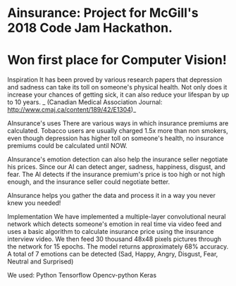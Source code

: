 # Ainsurance: Project for McGill's 2018 Code Jam Hackathon. 
# Won first place for Computer Vision!

Inspiration
It has been proved by various research papers that depression and sadness can take its toll on someone's physical health. Not only does it increase your chances of getting sick, it can also reduce your lifespan by up to 10 years. _ (Canadian Medical Association Journal: http://www.cmaj.ca/content/189/42/E1304)_

AInsurance's uses
There are various ways in which insurance premiums are calculated. Tobacco users are usually charged 1.5x more than non smokers, even though depression has higher toll on someone's health, no insurance premiums could be calculated until NOW.

AInsurance's emotion detection can also help the insurance seller negotiate his prices. Since our AI can detect anger, sadness, happiness, disgust, and fear. The AI detects if the insurance premium's price is too high or not high enough, and the insurance seller could negotiate better.

AInsurance helps you gather the data and process it in a way you never knew you needed!

Implementation
We have implemented a multiple-layer convolutional neural network which detects someone's emotion in real time via video feed and uses a basic algorithm to calculate insurance price using the insurance interview video. We then feed 30 thousand 48x48 pixels pictures through the network for 15 epochs. The model returns approximately 68% accuracy. A total of 7 emotions can be detected (Sad, Happy, Angry, Disgust, Fear, Neutral and Surprised)

We used: Python Tensorflow Opencv-python Keras
